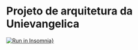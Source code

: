 # Projeto de arquitetura da Unievangelica

[![Run in Insomnia}](https://insomnia.rest/images/run.svg)](https://insomnia.rest/run/?label=ArqUnievangelica&uri=https%3A%2F%2Fraw.githubusercontent.com%2FAndreLss98%2Farq-base-spring%2Fmaster%2Fapi_doc.json)